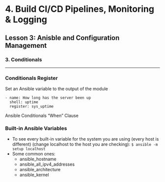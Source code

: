 # 4. Build CI/CD Pipelines, Monitoring & Logging 

## Lesson 3: Anisble and Configuration Management


### 3. Conditionals 
___

### Conditionals Register
Set an Ansible variable to the output of the module
```
- name: How long has the server been up
  shell: uptime
  register: sys_uptime
```
Ansible Conditionals “When” Clause

### Built-in Ansible Variables
* To see every built-in variable for the system you are using (every host is different) (change localhost to the host you are checking): `$ ansible -m setup localhost`
* Some common ones:
    * ansible_hostname
    * ansible_all_ipv4_addresses
    * ansible_architecture
    * ansible_kernel
